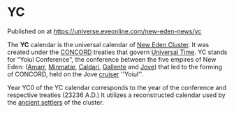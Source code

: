# YC
Published on  at https://universe.eveonline.com/new-eden-news/yc

The **YC** calendar is the universal calendar of [New Eden Cluster](5m9PDmbyzmRXdP1vvQETRk). It was created under the [CONCORD](5DPzMesjfj3XKshPWBUPWt) treaties that govern [Universal Time](2cJeP2eBHll85PfjQlTtHt).  YC stands for "Yoiul Conference", the conference between the five empires of New Eden: ([Amarr](6BPFRy27fN4LnYlIyzvEwo), [Minmatar](1rpu7pfwTPVznAczjw2pOp), [Caldari](7unGNsrMFwIWXMMbrM2jfy), [Gallente](4bufc5OaK80rlo20Pez6gK) and [Jove](6xoRWydZHCG4nplVmqXV9G)) that led to the forming of CONCORD, held on the Jove [cruiser](3wE5sDRggwgYjiExdCRyL0) ''Yoiul''.  

Year YC0 of the YC calendar corresponds to the year of the conference and respective treaties (23236 A.D.) It utilizes a reconstructed calendar used by the [ancient settlers](1XoG8Nce8LC8gU3N24nkA1) of the cluster.
